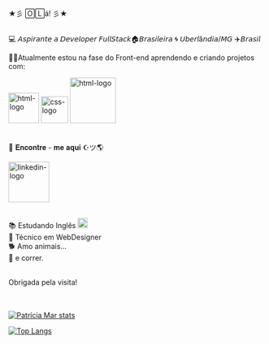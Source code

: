 
★彡 🄾🄻á! 彡★
<br>
<br>

:computer: 𝘈𝘴𝘱𝘪𝘳𝘢𝘯𝘵𝘦 𝘢 𝘋𝘦𝘷𝘦𝘭𝘰𝘱𝘦𝘳 𝘍𝘶𝘭𝘭𝘚𝘵𝘢𝘤𝘬:house:𝘉𝘳𝘢𝘴𝘪𝘭𝘦𝘪𝘳𝘢 :cyclone: 𝘜𝘣𝘦𝘳𝘭â𝘯𝘥𝘪𝘢/𝘔𝘎 :airplane:𝘉𝘳𝘢𝘴𝘪𝘭

 :book::dart:Atualmente estou na fase do Front-end aprendendo e criando projetos com:
<br>


<img width="60px"  src="https://img.shields.io/badge/HTML5-E34F26?style=for-the-badge&logo=html5&logoColor=white" alt="html-logo"/>    <img  width="53px" src="https://img.shields.io/badge/CSS3-1572B6?style=for-the-badge&logo=css3&logoColor=white" alt="css-logo"/>    <img width="90px"  src="https://img.shields.io/badge/JavaScript-F7DF1E?style=for-the-badge&logo=javascript&logoColor=black" alt="html-logo"/> 
<br>
<br>
<br>
 🚀  𝐄𝐧𝐜𝐨𝐧𝐭𝐫𝐞 - 𝐦𝐞 𝐚𝐪𝐮𝐢 ☪ツ:earth_americas:

<a href="https://www.linkedin.com/in/patricia-marciano-333407275/"><img width="80px" src="https://img.shields.io/badge/LinkedIn-0077B5?style=for-the-badge&logo=linkedin&logoColor=white" alt="linkedin-logo"/></a>
<br>
<br>

:books: Estudando Inglês <img width="20px" src="https://user-images.githubusercontent.com/132604214/236638921-8c55c47e-5f35-420e-a6a0-0e7d4a36d299.png"/>
<br>
:large_blue_diamond: Técnico em WebDesigner
<br>
:dog2: Amo animais...
<br>
:running: e correr.

<br>
Obrigada pela visita!
<br>
<br>
<br>


[![Patrícia Mar stats](https://github-readme-stats.vercel.app/api?username=patriciamarpaulino)](https://github.com/anuraghazra/github-readme-stats)



[![Top Langs](https://github-readme-stats.vercel.app/api/top-langs/?username=patriciamarpaulino)](https://github.com/anuraghazra/github-readme-stats)




